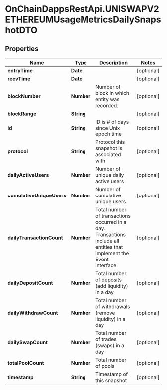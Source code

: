 # OnChainDappsRestApi.UNISWAPV2ETHEREUMUsageMetricsDailySnapshotDTO

## Properties

Name | Type | Description | Notes
------------ | ------------- | ------------- | -------------
**entryTime** | **Date** |  | [optional] 
**recvTime** | **Date** |  | [optional] 
**blockNumber** | **Number** | Number of block in which entity was recorded. | [optional] 
**blockRange** | **String** |  | [optional] 
**id** | **String** | ID is # of days since Unix epoch time | [optional] 
**protocol** | **String** | Protocol this snapshot is associated with | [optional] 
**dailyActiveUsers** | **Number** | Number of unique daily active users | [optional] 
**cumulativeUniqueUsers** | **Number** | Number of cumulative unique users | [optional] 
**dailyTransactionCount** | **Number** | Total number of transactions occurred in a day. Transactions include all entities that implement the Event interface. | [optional] 
**dailyDepositCount** | **Number** | Total number of deposits (add liquidity) in a day | [optional] 
**dailyWithdrawCount** | **Number** | Total number of withdrawals (remove liquidity) in a day | [optional] 
**dailySwapCount** | **Number** | Total number of trades (swaps) in a day | [optional] 
**totalPoolCount** | **Number** | Total number of pools | [optional] 
**timestamp** | **String** | Timestamp of this snapshot | [optional] 


